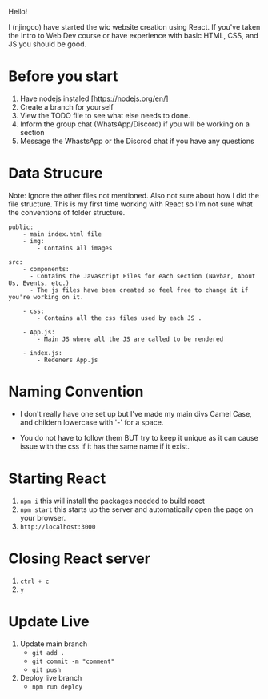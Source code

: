 Hello!

I (njingco) have started the wic website creation using React. If you've taken the Intro to Web Dev course or have experience with basic HTML, CSS, and JS you should be good.

# Before you start

1. Have nodejs instaled [https://nodejs.org/en/]
2. Create a branch for yourself
3. View the TODO file to see what else needs to done.
4. Inform the group chat (WhatsApp/Discord) if you will be working on a section
5. Message the WhastsApp or the Discrod chat if you have any questions

# Data Strucure

Note: Ignore the other files not mentioned. Also not sure about how I did the file structure. This is my first time working with React so I'm not sure what the conventions of folder structure.

    public:
        - main index.html file
        - img:
            - Contains all images

    src:
        - components:
          - Contains the Javascript Files for each section (Navbar, About Us, Events, etc.)
          - The js files have been created so feel free to change it if you're working on it.

        - css:
            - Contains all the css files used by each JS .

        - App.js:
            - Main JS where all the JS are called to be rendered

        - index.js:
            - Redeners App.js

# Naming Convention

- I don't really have one set up but I've made my main divs Camel Case, and childern lowercase with '-' for a space.

- You do not have to follow them BUT try to keep it unique as it can cause issue with the css if it has the same name if it exist.

# Starting React

1. `npm i` this will install the packages needed to build react
2. `npm start` this starts up the server and automatically open the page on your browser.
3. `http://localhost:3000`

# Closing React server

1. `ctrl + c`
2. `y`

# Update Live

1. Update main branch
   - `git add .`
   - `git commit -m "comment"`
   - `git push`
2. Deploy live branch
   - `npm run deploy`
